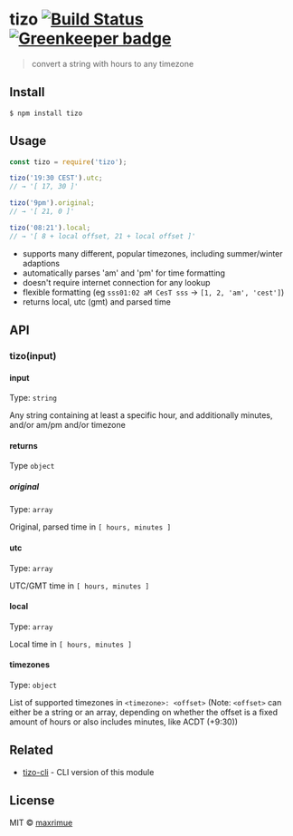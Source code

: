 # tizo [![Build Status](https://travis-ci.org/maxrimue/tizo.svg?branch=master)](https://travis-ci.org/maxrimue/tizo) [![Greenkeeper badge](https://badges.greenkeeper.io/maxrimue/tizo.svg)](https://greenkeeper.io/)

> convert a string with hours to any timezone

## Install

```
$ npm install tizo
```

## Usage

```js
const tizo = require('tizo');

tizo('19:30 CEST').utc;
// → '[ 17, 30 ]'

tizo('9pm').original;
// → '[ 21, 0 ]'

tizo('08:21').local;
// → '[ 8 + local offset, 21 + local offset ]'
```

* supports many different, popular timezones, including summer/winter adaptions
* automatically parses 'am' and 'pm' for time formatting
* doesn't require internet connection for any lookup
* flexible formatting (eg `sss01:02 aM CesT sss` → `[1, 2, 'am', 'cest']`)
* returns local, utc (gmt) and parsed time

## API

### tizo(input)

#### input

Type: `string`

Any string containing at least a specific hour, and additionally minutes, and/or am/pm and/or timezone

#### returns

Type `object`

##### original

Type: `array`

Original, parsed time in `[ hours, minutes ]`

#### utc

Type: `array`

UTC/GMT time in `[ hours, minutes ]`

#### local

Type: `array`

Local time in `[ hours, minutes ]`

#### timezones

Type: `object`

List of supported timezones in `<timezone>: <offset>`
(Note: `<offset>` can either be a string or an array, depending on whether the offset is a fixed amount of hours or also includes minutes, like ACDT (+9:30))

## Related

* [tizo-cli](https://github.com/maxrimue/tizo-cli) - CLI version of this module

## License

MIT © [maxrimue](http://github.com/maxrimue)
